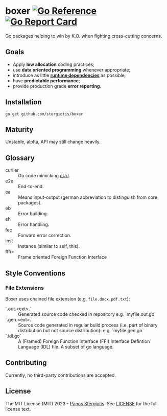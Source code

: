 # boxer [![Go Reference](https://pkg.go.dev/badge/github.com/stergiotis/boxer.svg)](https://pkg.go.dev/github.com/stergiotis/boxer) [![Go Report Card](https://goreportcard.com/badge/github.com/stergiotis/boxer)](https://goreportcard.com/report/github.com/stergiotis/boxer)
Go packages helping to win by K.O. when fighting cross-cutting concerns.

## Goals
* Apply **low allocation** coding practices;
* use **data oriented programming** whenever appropriate;
* introduce as little [**runtime dependencies**](https://deps.dev/go/github.com%252Fstergiotis%252Fboxer) as possible;
* have **predictable performance**;
* provide production grade **error reporting**.

## Installation
``
go get github.com/stergiotis/boxer
``

## Maturity
Unstable, alpha, API may still change heavily.

## Glossary
<dl>
<dt>curlier</dt><dd>Go code mimicking <a href="https://curl.se/">cUrl</a>.</dd>
<dt>e2e</dt><dd>End-to-end.</dd>
<dt>ea</dt><dd>Means input-output (german abbreviation to distinguish from core packages).</dd>
<dt>eb</dt><dd>Error building.</dd>
<dt>eh</dt><dd>Error handling.</dd>
<dt>fec</dt><dd>Forward error correction.</dd>
<dt>inst</dt><dd>Instance (similar to self, this).</dd>
<dt>fffi></dt><dd>Frame oriented Foreign Function Interface</dd>
</dl>

## Style Conventions
### File Extensions
Boxer uses chained file extension (e.g. `file.docx.pdf.txt`):
<dl>
<dt>`.out.&lt;ext&gt;.`</dt>
<dd>Generated source code checked in repository e.g. `myfile.out.go`</dd>
<dt>`.gen.&lt;ext&gt;.`</dt>
<dd>Source code generated in regular build process (i.e. part of binary distribution but not source distribution): e.g. `myfile.gen.go`</dd>
<dt>`.idl.go`</dt>
<dd>A (Framed) Foreign Function Interface (FFI) Interface Defintion Language (IDL) file. A subset of go language.
</dl>

## Contributing
Currently, no third-party contributions are accepted.

## License
The MIT License (MIT) 2023 - [Panos Stergiotis](https://github.com/stergiotis/). See [LICENSE](LICENSE) for the full license text.
